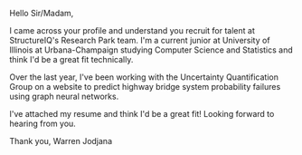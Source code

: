 Hello Sir/Madam,

I came across your profile and understand you recruit for talent at StructureIQ's Research Park team. I'm a current junior at University of Illinois at Urbana-Champaign studying Computer Science and Statistics and think I'd be a great fit technically. 

Over the last year, I've been working with the Uncertainty Quantification Group on a website to predict highway bridge system probability failures using graph neural networks.

I've attached my resume and think I'd be a great fit! Looking forward to hearing from you. 

Thank you, 
Warren Jodjana
